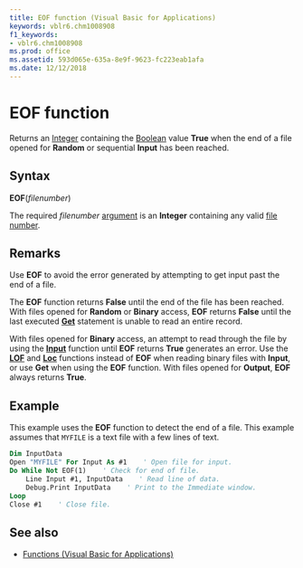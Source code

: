 ```yaml
---
title: EOF function (Visual Basic for Applications)
keywords: vblr6.chm1008908
f1_keywords:
- vblr6.chm1008908
ms.prod: office
ms.assetid: 593d065e-635a-8e9f-9623-fc223eab1afa
ms.date: 12/12/2018
---
```



# EOF function

Returns an [Integer](../../Glossary/vbe-glossary.md#integer-data-type) containing the [Boolean](../../Glossary/vbe-glossary.md#boolean-data-type) value **True** when the end of a file opened for **Random** or sequential **Input** has been reached.

## Syntax

**EOF**(_filenumber_)

The required _filenumber_ [argument](../../Glossary/vbe-glossary.md#argument) is an **Integer** containing any valid [file number](../../Glossary/vbe-glossary.md#file-number).

## Remarks

Use **EOF** to avoid the error generated by attempting to get input past the end of a file.

The **EOF** function returns **False** until the end of the file has been reached. With files opened for **Random** or **Binary** access, **EOF** returns **False** until the last executed **[Get](get-statement.md)** statement is unable to read an entire record.

With files opened for **Binary** access, an attempt to read through the file by using the **[Input](input-function.md)** function until **EOF** returns **True** generates an error. Use the **[LOF](lof-function.md)** and **[Loc](loc-function.md)** functions instead of **EOF** when reading binary files with **Input**, or use **Get** when using the **EOF** function. With files opened for **Output**, **EOF** always returns **True**.

## Example

This example uses the **EOF** function to detect the end of a file. This example assumes that `MYFILE` is a text file with a few lines of text.


```vb
Dim InputData
Open "MYFILE" For Input As #1    ' Open file for input.
Do While Not EOF(1)    ' Check for end of file.
    Line Input #1, InputData    ' Read line of data.
    Debug.Print InputData    ' Print to the Immediate window.
Loop
Close #1    ' Close file.

```


## See also

- [Functions (Visual Basic for Applications)](../functions-visual-basic-for-applications.md)